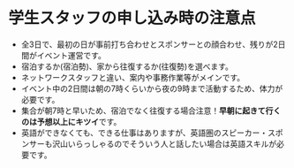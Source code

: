 # 学生スタッフの申し込み時の注意点
* 全3日で、最初の日が事前打ち合わせとスポンサーとの顔合わせ、残りが2日間がイベント運営です。
* 宿泊するか(宿泊勢)、家から往復するか(往復勢)を選べます。
* ネットワークスタッフと違い、案内や事務作業等がメインです。
* イベント中の2日間は朝の7時くらいから夜の9時まで活動するため、体力が必要です。
* 集合が朝7時と早いため、宿泊でなく往復する場合注意！**早朝に起きて行くのは予想以上にキツイ**です。
* 英語ができなくても、できる仕事はありますが、英語圏のスピーカー・スポンサーも沢山いらっしゃるのでそういう人と話したい場合は英語スキルが必要です。
